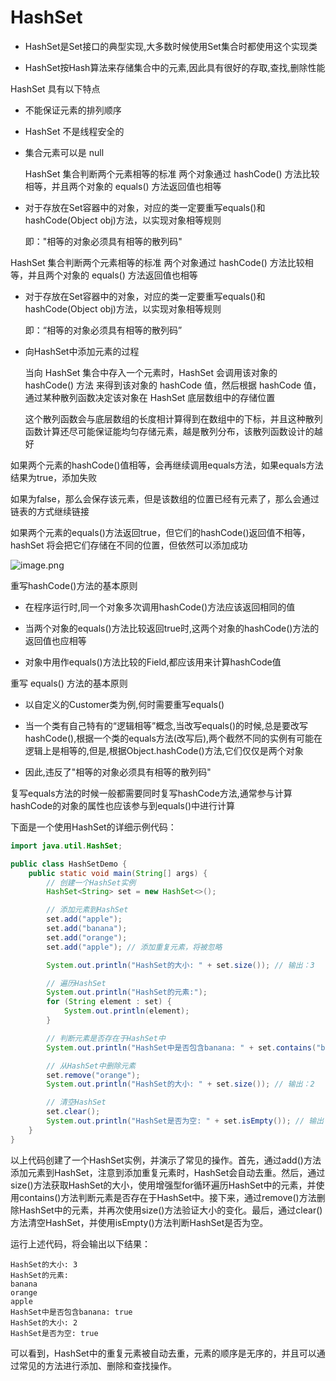 # HashSet

- HashSet是Set接口的典型实现,大多数时候使用Set集合时都使用这个实现类

- HashSet按Hash算法来存储集合中的元素,因此具有很好的存取,查找,删除性能

HashSet 具有以下特点

- 不能保证元素的排列顺序

- HashSet 不是线程安全的

- 集合元素可以是 null

  HashSet 集合判断两个元素相等的标准
两个对象通过 hashCode() 方法比较相等，并且两个对象的 equals() 方法返回值也相等

- 对于存放在Set容器中的对象，对应的类一定要重写equals()和hashCode(Object obj)方法，以实现对象相等规则

  即："相等的对象必须具有相等的散列码"

HashSet 集合判断两个元素相等的标准
两个对象通过 hashCode() 方法比较相等，并且两个对象的 equals() 方法返回值也相等

- 对于存放在Set容器中的对象，对应的类一定要重写equals()和hashCode(Object obj)方法，以实现对象相等规则

  即：“相等的对象必须具有相等的散列码”

- 向HashSet中添加元素的过程

  当向 HashSet 集合中存入一个元素时，HashSet 会调用该对象的 hashCode() 方法
来得到该对象的 hashCode 值，然后根据 hashCode 值，通过某种散列函数决定该对象在 HashSet 底层数组中的存储位置

  这个散列函数会与底层数组的长度相计算得到在数组中的下标，并且这种散列函数计算还尽可能保证能均匀存储元素，越是散列分布，该散列函数设计的越好

如果两个元素的hashCode()值相等，会再继续调用equals方法，如果equals方法结果为true，添加失败

如果为false，那么会保存该元素，但是该数组的位置已经有元素了，那么会通过链表的方式继续链接

如果两个元素的equals()方法返回true，但它们的hashCode()返回值不相等，hashSet 将会把它们存储在不同的位置，但依然可以添加成功

![image.png](https://flowus.cn/preview/3fe87a91-b17a-4548-b91f-6786ff962c42)

重写hashCode()方法的基本原则

- 在程序运行时,同一个对象多次调用hashCode()方法应该返回相同的值

- 当两个对象的equals()方法比较返回true时,这两个对象的hashCode()方法的返回值也应相等

- 对象中用作equals()方法比较的Field,都应该用来计算hashCode值

重写 equals() 方法的基本原则

- 以自定义的Customer类为例,何时需要重写equals()

- 当一个类有自己特有的“逻辑相等”概念,当改写equals()的时候,总是要改写hashCode(),根据一个类的equals方法(改写后),两个截然不同的实例有可能在逻辑上是相等的,但是,根据Object.hashCode()方法,它们仅仅是两个对象

- 因此,违反了"相等的对象必须具有相等的散列码"

复写equals方法的时候一般都需要同时复写hashCode方法,通常参与计算hashCode的对象的属性也应该参与到equals()中进行计算

下面是一个使用HashSet的详细示例代码：

```java
import java.util.HashSet;

public class HashSetDemo {
    public static void main(String[] args) {
        // 创建一个HashSet实例
        HashSet<String> set = new HashSet<>();

        // 添加元素到HashSet
        set.add("apple");
        set.add("banana");
        set.add("orange");
        set.add("apple"); // 添加重复元素，将被忽略

        System.out.println("HashSet的大小: " + set.size()); // 输出：3

        // 遍历HashSet
        System.out.println("HashSet的元素:");
        for (String element : set) {
            System.out.println(element);
        }

        // 判断元素是否存在于HashSet中
        System.out.println("HashSet中是否包含banana: " + set.contains("banana")); // 输出：true

        // 从HashSet中删除元素
        set.remove("orange");
        System.out.println("HashSet的大小: " + set.size()); // 输出：2

        // 清空HashSet
        set.clear();
        System.out.println("HashSet是否为空: " + set.isEmpty()); // 输出：true
    }
}
```

以上代码创建了一个HashSet实例，并演示了常见的操作。首先，通过add()方法添加元素到HashSet，注意到添加重复元素时，HashSet会自动去重。然后，通过size()方法获取HashSet的大小，使用增强型for循环遍历HashSet中的元素，并使用contains()方法判断元素是否存在于HashSet中。接下来，通过remove()方法删除HashSet中的元素，并再次使用size()方法验证大小的变化。最后，通过clear()方法清空HashSet，并使用isEmpty()方法判断HashSet是否为空。

运行上述代码，将会输出以下结果：

```shell
HashSet的大小: 3
HashSet的元素:
banana
orange
apple
HashSet中是否包含banana: true
HashSet的大小: 2
HashSet是否为空: true
```

可以看到，HashSet中的重复元素被自动去重，元素的顺序是无序的，并且可以通过常见的方法进行添加、删除和查找操作。
